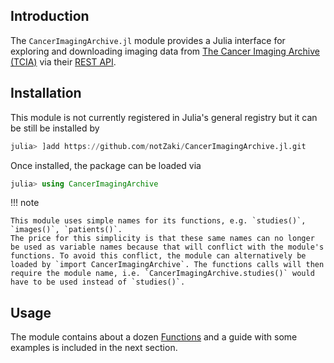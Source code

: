 ## Introduction

The `CancerImagingArchive.jl` module provides a Julia interface for exploring and downloading imaging data from [The Cancer Imaging Archive (TCIA)](https://www.cancerimagingarchive.net/) via their [REST API](https://wiki.cancerimagingarchive.net/display/Public/TCIA+Programmatic+Interface+%28REST+API%29+Usage+Guide).

## Installation

This module is not currently registered in Julia's general registry but it can be still be installed by
```julia
julia> ]add https://github.com/notZaki/CancerImagingArchive.jl.git
```
Once installed, the package can be loaded via
```julia
julia> using CancerImagingArchive
```

!!! note

    This module uses simple names for its functions, e.g. `studies()`, `images()`, `patients()`.
    The price for this simplicity is that these same names can no longer be used as variable names because that will conflict with the module's functions. To avoid this conflict, the module can alternatively be loaded by `import CancerImagingArchive`. The functions calls will then require the module name, i.e. `CancerImagingArchive.studies()` would have to be used instead of `studies()`.


## Usage

The module contains about a dozen [Functions](@ref) and a guide with some examples is included in the next section.
